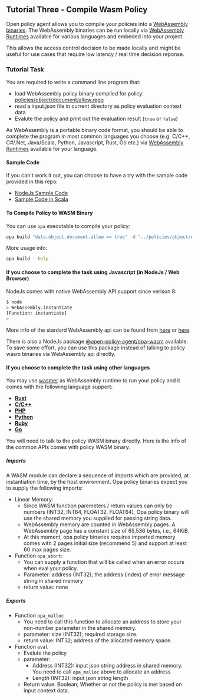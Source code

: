 ## Tutorial Three - Compile Wasm Policy

Open policy agent allows you to compile your policies into a [WebAssembly binaries](https://en.wikipedia.org/wiki/WebAssembly). The WebAssembly binaries can be run locally via [WebAssembly Runtimes](https://github.com/appcypher/awesome-wasm-runtimes) available for various languages and embeded into your project.

This allows the access control decision to be made locally and might be useful for use cases that require low latency / real time decision reponse.

### Tutorial Task

You are required to write a command line program that:
- load WebAssembly policy binary compiled for policy: [policies/object/document/allow.rego](./policies/object/document/allow.rego)
- read a input.json file in current directory as policy evaluation context data
- Evalute the policy and print out the evaluation result (`true` or `false`)

As WebAssembly is a portable binary code format, you should be able to complete the program in most common languages you choose (e.g. C/C++, C#/.Net, Java/Scala, Python, Javascript, Rust, Go etc.) via [WebAssembly Runtimes](https://github.com/appcypher/awesome-wasm-runtimes) available for your language.

#### Sample Code

If you can't work it out, you can choose to have a try with the sample code provided in this repo:
- [NodeJs Sample Code](./tutorial3App)
- [Sample Code in Scala](./tutorial3-scala)


#### To Compile Policy to WASM Binary

You can use `opa` executable to compile your policy:

```bash
opa build "data.object.document.allow == true" -d "../policies/object/document/allow.rego"
```

More usage info:
```bash
opa build --help
```

#### If you choose to complete the task using Javascript (in NodeJs / Web Browser)

NodeJs comes with native WebAssembly API support since verison 8:

```bash
$ node
> WebAssembly.instantiate
[Function: instantiate]
> 
```

More info of the stardard WebAssembly api can be found from [here](https://developer.mozilla.org/en-US/docs/Web/JavaScript/Reference/Global_Objects/WebAssembly/instantiate) or [here](http://webassembly.github.io/spec/js-api/index.html).

There is also a NodeJs package [@open-policy-agent/opa-wasm](https://www.npmjs.com/package/@open-policy-agent/opa-wasm) available. To save some effort, you can use this package instead of talking to policy wasm binaries via WebAssembly api directly.


#### If you choose to complete the task using other languages

You may use [wasmer](https://github.com/wasmerio/wasmer) as WebAssembly runtime to run your policy and it comes with the following language support:
* [**Rust**](https://github.com/wasmerio/wasmer-rust-example)
* [**C/C++**](https://github.com/wasmerio/wasmer-c-api)
* [**PHP**](https://github.com/wasmerio/php-ext-wasm)
* [**Python**](https://github.com/wasmerio/python-ext-wasm)
* [**Ruby**](https://github.com/wasmerio/ruby-ext-wasm)
* [**Go**](https://github.com/wasmerio/go-ext-wasm)

You will need to talk to the policy WASM binary directly. Here is the info of the common APIs comes with policy WASM binary.

##### Imports

A WASM module can declare a sequence of imports which are provided, at instantiation time, by the host environment. Opa policy binaries expect you to supply the following imports:

- Linear Memory: 
  - Since WASM function paremeters / return values can only be numbers (INT32, INT64, FLOAT32, FLOAT64), Opa policy binary will use the shared memory you supplied for passing string data.
  - WebAssembly memory are counted in WebAssembly pages. A WebAssembly page has a constant size of 65,536 bytes, i.e., 64KiB.
  - At this moment, opa policy binaries requires imported memory comes with 2 pages initial size (recommend 5) and support at least 60 max pages size.
- Function `opa_abort`: 
  - You can supply a function that will be called when an error occurs when eval your policy.
  - Parameter: address (INT32); the address (index) of error message string in shared memory
  - return value: none

##### Exports

- Function `opa_malloc`
  - You need to call this function to allocate an address to store your non-number parameter in the shared memory.
  - parameter: size (INT32); required storage size.
  - return value: INT32; address of the allocated memory space.
- Function `eval`
  - Evalute the policy
  - parameter: 
    - Address (INT32): input json string address in shared memory. You need to call `opa_malloc` above to allocate an address
    - Length (INT32): input json string length
  - Return value: Boolean; Whether or not the policy is met based on input context data.


